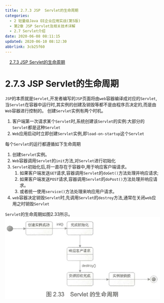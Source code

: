 ```yaml
---
title: 2.7.3 JSP  Servlet的生命周期
categories: 
  - 2 轻量级Java EE企业应用实战(第5版)
  - 第2章 JSP Servlet及相关技术详解
  - 2.7 Servlet介绍
date: 2020-06-08 08:11:15
updated: 2020-06-10 08:12:30
abbrlink: 3cb25f60
---
```

<div id='my_toc'><a href="/JavaReadingNotes/3cb25f60/#2-7-3-JSP-Servlet的生命周期" class="header_1">2.7.3 JSP  Servlet的生命周期</a>&nbsp;<br></div>
<style>.header_1{margin-left: 1em;}.header_2{margin-left: 2em;}.header_3{margin-left: 3em;}.header_4{margin-left: 4em;}.header_5{margin-left: 5em;}.header_6{margin-left: 6em;}</style>
<!--more-->
<script>if (navigator.platform.search('arm')==-1){document.getElementById('my_toc').style.display = 'none';}var e,p = document.getElementsByTagName('p');while (p.length>0) {e = p[0];e.parentElement.removeChild(e);}</script>

<!--end-->
# 2.7.3 JSP  Servlet的生命周期
`JSP`的本质就是`Servlet`,开发者编写的`JSP`页面将由`web`容器编译成对应的`Servlet`,当`Servlet`在容器中运行时,其实例的创建及销毁等都不是由程序员决定的,而是由`Web`容器进行控制的。
创建`Servlet`实例有两个时机。
1. 客户端第一次请求某个`Servlet`时,系统创建该`Servlet`的实例:大部分的`Servlet`都是这种`Servlet`
2. `Web`应用启动时立即创建`Servlet`实例,即`load-on-startup`这个`Servlet`

每个`Servlet`的运行都遵循如下生命周期
1. 创建`Servlet`实例。
2. `Web`容器调用`Servlet`的`init`方法,对`Servlet`进行初始化
3. `Servlet`初始化后,将一直存在于容器中,用于响应客户端请求。
   1. 如果客户端发送`GET`请求,容器调用`Servlet`的`doGet()`方法处理并响应请求;
   2. 如果客户端发送`POST`请求,容器调用`Servlet`的`doPost()`方法处理并响应请求。
   3. 或者统一使用`service()`方法处理来响应用户请求。
4. `web`容器决定销毁`Servlet`时,先调用`Servlet`的`destroy`方法,通常在关闭`web`应用之时销毁`Servlet`

`Servlet`的生命周期如图2.33所示。
![](https://raw.githubusercontent.com/lanlan2017/images/master/LightweightJavaEEEnterpriseApplicationCombat(5thEdition)/Chapter2/2.7.3/1.png)

<!-- 
Lightweight Java EE enterprise application combat (5th edition) 
LightweightJavaEEEnterpriseApplicationCombat(5thEdition)/Chapter2/2.7.3/1 
-->
